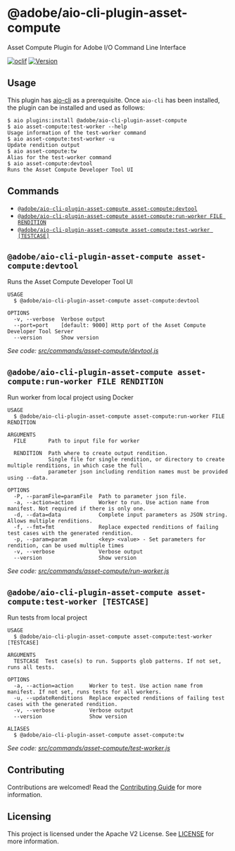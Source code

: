 @adobe/aio-cli-plugin-asset-compute
=======================

Asset Compute Plugin for Adobe I/O Command Line Interface

[![oclif](https://img.shields.io/badge/cli-oclif-brightgreen.svg)](https://oclif.io)
[![Version](https://img.shields.io/npm/v/@adobe/aio-cli-plugin-asset-compute.svg)](https://npmjs.org/package/@adobe/aio-cli-plugin-asset-compute)

<!-- toc -->

<!-- tocstop -->

## Usage

This plugin has [aio-cli](https://github.com/adobe/aio-cli) as a prerequisite. Once `aio-cli` has been installed, the plugin can be installed and used as follows:

```sh-session
$ aio plugins:install @adobe/aio-cli-plugin-asset-compute
$ aio asset-compute:test-worker --help
Usage information of the test-worker command
$ aio asset-compute:test-worker -u
Update rendition output
$ aio asset-compute:tw
Alias for the test-worker command
$ aio asset-compute:devtool
Runs the Asset Compute Developer Tool UI
```

## Commands
<!-- commands -->
* [`@adobe/aio-cli-plugin-asset-compute asset-compute:devtool`](#adobeaio-cli-plugin-asset-compute-asset-computedevtool)
* [`@adobe/aio-cli-plugin-asset-compute asset-compute:run-worker FILE RENDITION`](#adobeaio-cli-plugin-asset-compute-asset-computerun-worker-file-rendition)
* [`@adobe/aio-cli-plugin-asset-compute asset-compute:test-worker [TESTCASE]`](#adobeaio-cli-plugin-asset-compute-asset-computetest-worker-testcase)

## `@adobe/aio-cli-plugin-asset-compute asset-compute:devtool`

Runs the Asset Compute Developer Tool UI

```
USAGE
  $ @adobe/aio-cli-plugin-asset-compute asset-compute:devtool

OPTIONS
  -v, --verbose  Verbose output
  --port=port    [default: 9000] Http port of the Asset Compute Developer Tool Server
  --version      Show version
```

_See code: [src/commands/asset-compute/devtool.js](https://github.com/adobe/aio-cli-plugin-asset-compute/blob/1.0.0/src/commands/asset-compute/devtool.js)_

## `@adobe/aio-cli-plugin-asset-compute asset-compute:run-worker FILE RENDITION`

Run worker from local project using Docker

```
USAGE
  $ @adobe/aio-cli-plugin-asset-compute asset-compute:run-worker FILE RENDITION

ARGUMENTS
  FILE       Path to input file for worker

  RENDITION  Path where to create output rendition.
             Single file for single rendition, or directory to create multiple renditions, in which case the full
             parameter json including rendition names must be provided using --data.

OPTIONS
  -P, --paramFile=paramFile  Path to parameter json file.
  -a, --action=action        Worker to run. Use action name from manifest. Not required if there is only one.
  -d, --data=data            Complete input parameters as JSON string. Allows multiple renditions.
  -f, --fmt=fmt              Replace expected renditions of failing test cases with the generated rendition.
  -p, --param=param          <key> <value> - Set parameters for rendition, can be used multiple times
  -v, --verbose              Verbose output
  --version                  Show version
```

_See code: [src/commands/asset-compute/run-worker.js](https://github.com/adobe/aio-cli-plugin-asset-compute/blob/1.0.0/src/commands/asset-compute/run-worker.js)_

## `@adobe/aio-cli-plugin-asset-compute asset-compute:test-worker [TESTCASE]`

Run tests from local project

```
USAGE
  $ @adobe/aio-cli-plugin-asset-compute asset-compute:test-worker [TESTCASE]

ARGUMENTS
  TESTCASE  Test case(s) to run. Supports glob patterns. If not set, runs all tests.

OPTIONS
  -a, --action=action     Worker to test. Use action name from manifest. If not set, runs tests for all workers.
  -u, --updateRenditions  Replace expected renditions of failing test cases with the generated rendition.
  -v, --verbose           Verbose output
  --version               Show version

ALIASES
  $ @adobe/aio-cli-plugin-asset-compute asset-compute:tw
```

_See code: [src/commands/asset-compute/test-worker.js](https://github.com/adobe/aio-cli-plugin-asset-compute/blob/1.0.0/src/commands/asset-compute/test-worker.js)_
<!-- commandsstop -->

## Contributing

Contributions are welcomed! Read the [Contributing Guide](./.github/CONTRIBUTING.md) for more information.

## Licensing

This project is licensed under the Apache V2 License. See [LICENSE](LICENSE) for more information.
